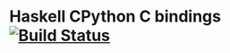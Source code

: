# Haskell CPython C bindings [![Build Status](https://travis-ci.org/zsedem/haskell-cpython.svg?branch=3.5)](https://travis-ci.org/zsedem/haskell-cpython)
